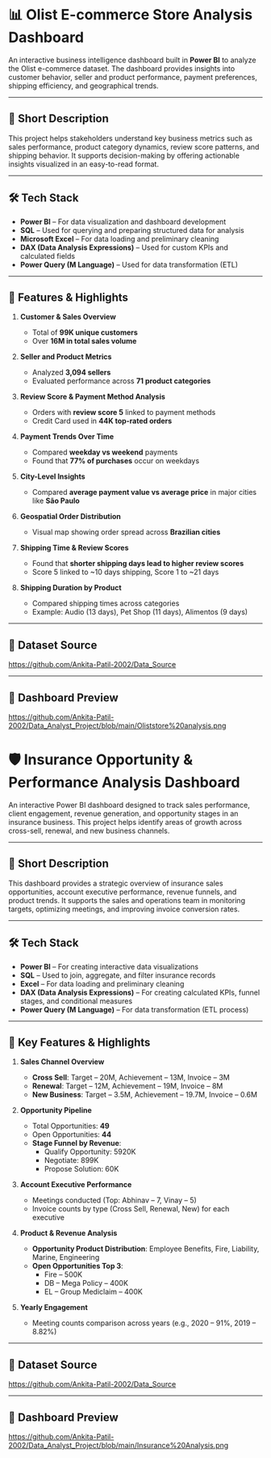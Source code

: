 # 📊 Olist E-commerce Store Analysis Dashboard

An interactive business intelligence dashboard built in **Power BI** to analyze the Olist e-commerce dataset. The dashboard provides insights into customer behavior, seller and product performance, payment preferences, shipping efficiency, and geographical trends.

---

## 📝 Short Description

This project helps stakeholders understand key business metrics such as sales performance, product category dynamics, review score patterns, and shipping behavior. It supports decision-making by offering actionable insights visualized in an easy-to-read format.

---

## 🛠️ Tech Stack

- **Power BI** – For data visualization and dashboard development  
- **SQL** – Used for querying and preparing structured data for analysis  
- **Microsoft Excel** – For data loading and preliminary cleaning  
- **DAX (Data Analysis Expressions)** – Used for custom KPIs and calculated fields  
- **Power Query (M Language)** – Used for data transformation (ETL)

---

## 🌟 Features & Highlights

1. **Customer & Sales Overview**
   - Total of **99K unique customers**
   - Over **16M in total sales volume**

2. **Seller and Product Metrics**
   - Analyzed **3,094 sellers**
   - Evaluated performance across **71 product categories**

3. **Review Score & Payment Method Analysis**
   - Orders with **review score 5** linked to payment methods
   - Credit Card used in **44K top-rated orders**

4. **Payment Trends Over Time**
   - Compared **weekday vs weekend** payments
   - Found that **77% of purchases** occur on weekdays

5. **City-Level Insights**
   - Compared **average payment value vs average price** in major cities like **São Paulo**

6. **Geospatial Order Distribution**
   - Visual map showing order spread across **Brazilian cities**

7. **Shipping Time & Review Scores**
   - Found that **shorter shipping days lead to higher review scores**
   - Score 5 linked to ~10 days shipping, Score 1 to ~21 days

8. **Shipping Duration by Product**
   - Compared shipping times across categories
   - Example: Audio (13 days), Pet Shop (11 days), Alimentos (9 days)

---

## 📁 Dataset Source
https://github.com/Ankita-Patil-2002/Data_Source

---

## 📸 Dashboard Preview
https://github.com/Ankita-Patil-2002/Data_Analyst_Project/blob/main/Oliststore%20analysis.png








# 🛡️ Insurance Opportunity & Performance Analysis Dashboard

An interactive Power BI dashboard designed to track sales performance, client engagement, revenue generation, and opportunity stages in an insurance business. This project helps identify areas of growth across cross-sell, renewal, and new business channels.

---

## 📝 Short Description

This dashboard provides a strategic overview of insurance sales opportunities, account executive performance, revenue funnels, and product trends. It supports the sales and operations team in monitoring targets, optimizing meetings, and improving invoice conversion rates.

---

## 🛠️ Tech Stack

- **Power BI** – For creating interactive data visualizations  
- **SQL** – Used to join, aggregate, and filter insurance records  
- **Excel** –  For data loading and preliminary cleaning  
- **DAX (Data Analysis Expressions)** – For creating calculated KPIs, funnel stages, and conditional measures  
- **Power Query (M Language)** – For data transformation (ETL process)

---

## 🌟 Key Features & Highlights

1. **Sales Channel Overview**
   - **Cross Sell**: Target – 20M, Achievement – 13M, Invoice – 3M  
   - **Renewal**: Target – 12M, Achievement – 19M, Invoice – 8M  
   - **New Business**: Target – 3.5M, Achievement – 19.7M, Invoice – 0.6M

2. **Opportunity Pipeline**
   - Total Opportunities: **49**
   - Open Opportunities: **44**
   - **Stage Funnel by Revenue**:
     - Qualify Opportunity: 5920K
     - Negotiate: 899K
     - Propose Solution: 60K

3. **Account Executive Performance**
   - Meetings conducted (Top: Abhinav – 7, Vinay – 5)  
   - Invoice counts by type (Cross Sell, Renewal, New) for each executive

4. **Product & Revenue Analysis**
   - **Opportunity Product Distribution**: Employee Benefits, Fire, Liability, Marine, Engineering  
   - **Open Opportunities Top 3**:
     - Fire – 500K
     - DB – Mega Policy – 400K
     - EL – Group Mediclaim – 400K

5. **Yearly Engagement**
   - Meeting counts comparison across years (e.g., 2020 – 91%, 2019 – 8.82%)

---

## 📁 Dataset Source
https://github.com/Ankita-Patil-2002/Data_Source

---

## 📸 Dashboard Preview
https://github.com/Ankita-Patil-2002/Data_Analyst_Project/blob/main/Insurance%20Analysis.png








